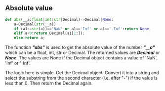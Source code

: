 ## Absolute value

```python
def abs(__a:float|int|str|Decimal)->Decimal|None:
    a=Decimal(str(__a))
    if (a1:=str(a))=='NaN' or a1=='Inf' or a1=='-Inf':return None;
    elif a<0:return Decimal(a1[1:]);
    else:return a;
```

The function ***"abs"*** is used to get the absolute value of the number ***"__a"*** which can be a float, int, str or Decimal. The returned values are ***Decimal*** or ***None***. The values are None if the Decimal object contains a value of 'NaN', 'Inf' or '-Inf'.

The logic here is simple. Get the Decimal object. Convert it into a string and select the substring from the second character (i.e. after "-") if the value is less than 0. Then return the Decimal again.
